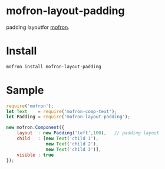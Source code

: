 # mofron-layout-padding
padding layoutfor [mofron](https://github.com/simpart/mofron).<br>

# Install
```bash
mofron install mofron-layout-padding
```

# Sample
```javascript
require('mofron');
let Text    = require('mofron-comp-text');
let Padding = require('mofron-layout-padding');

new mofron.Component({
    layout  : new Padding('left',100),   // padding layout
    child   : [new Text('child 1'),
               new Text('child 2'),
               new Text('child 3')],
    visible : true
});
```
